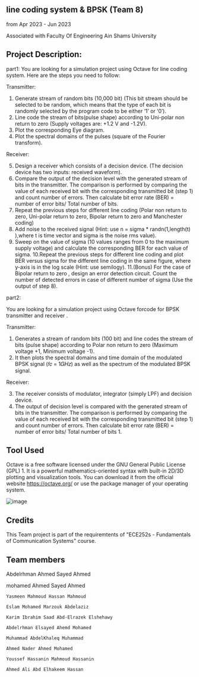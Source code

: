 ## line coding system & BPSK (Team 8)

from Apr 2023 - Jun 2023

Associated with Faculty Of Engineering Ain Shams University

## Project Description:

part1:
You are looking for a simulation project using Octave for line coding system. Here are the steps you need to follow:

Transmitter:

1. Generate stream of random bits (10,000 bit) (This bit stream should be selected to be random, which means that the type of each bit is randomly selected by the program code to be either ‘1’ or ‘0’).
2. Line code the stream of bits(pulse shape) according to Uni-polar non return to zero (Supply voltages are: +1.2 V and -1.2V).
3. Plot the corresponding Eye diagram.
3. Plot the spectral domains of the pulses (square of the Fourier transform).

Receiver: 

5. Design a receiver which consists of a decision device. (The decision device has two inputs: received waveform). 
6. Compare the output of the decision level with the generated stream of bits in the transmitter. The comparison is performed by comparing the value of each received bit with the corresponding transmitted bit (step 1) and count number of errors. Then calculate bit error rate (BER) = number of error bits/ Total number of bits. 
7. Repeat the previous steps for different line coding (Polar non return to zero, Uni-polar return to zero, Bipolar return to zero and Manchester coding) 
8. Add noise to the received signal (Hint: use n = sigma * randn(1,length(t) ),where t is time vector and sigma is the noise rms value). 
9. Sweep on the value of sigma (10 values ranges from 0 to the maximum supply voltage) and calculate the corresponding BER for each value of sigma. 
10.Repeat the previous steps for different line coding and plot BER versus sigma for the different line coding in the same figure, where y-axis is in the log scale (Hint: use semilogy). 
11.(Bonus) For the case of Bipolar return to zero , design an error detection circuit. Count the number of detected errors in case of different number of sigma (Use the output of step 8).

part2:

You are looking for a simulation project using Octave forcode for BPSK transmitter and receiver .

Transmitter:

1. Generates a stream of random bits (100 bit) and line codes the stream of bits (pulse shape) according to Polar non return to zero (Maximum voltage +1, Minimum voltage -1). 
2. It then plots the spectral domains and time domain of the modulated BPSK signal (𝑓𝑐 = 1𝐺𝐻𝑧) as well as the spectrum of the modulated BPSK signal. 

Receiver:

3. The receiver consists of modulator, integrator (simply LPF) and decision device. 
4. The output of decision level is compared with the generated stream of bits in the transmitter. The comparison is performed by comparing the value of each received bit with the corresponding transmitted bit (step 1) and count number of errors. Then calculate bit error rate (BER) = number of error bits/ Total number of bits 1.

## Tool Used

Octave is a free software licensed under the GNU General Public License (GPL) 1. It is a powerful mathematics-oriented syntax with built-in 2D/3D plotting and visualization tools. You can download it from the official website https://octave.org/ or use the package manager of your operating system.

![image](https://github.com/MohamedAhamed2100/MO_AHaMAD/assets/107947222/9746b463-f58e-4987-a81e-64aab0c1bbb0)

## Credits

This Team project is part of the requiremtents of "ECE252s - Fundamentals of Communication Systems" course.

## Team members

  Abdelrhman Ahmed Sayed Ahmed 
  
  mohamed Ahmed Sayed Ahmed 

	Yasmeen Mahmoud Hassan Mahmoud

	Eslam Mohamed Marzouk Abdelaziz 

	Karim Ibrahim Saad Abd-Elrazek Elshehawy

	Abdelrhman Elsayed Ahemd Mohamed 

	Muhammad AbdelKhaleq Muhammad

	Ahmed Nader Ahmed Mohamed

	Youssef Hassanin Mahmoud Hassanin

	Ahmed Ali Abd Elhakeem Hassan
